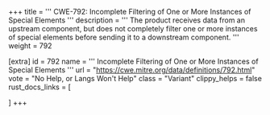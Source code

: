 +++
title = '''
CWE-792: Incomplete Filtering of One or More Instances of Special Elements
'''
description	= '''
The product receives data from an upstream component, but does not completely filter one or more instances of special elements before sending it to a downstream component.
'''
weight = 792

[extra]
id = 792
name = '''
Incomplete Filtering of One or More Instances of Special Elements
'''
url = "https://cwe.mitre.org/data/definitions/792.html"
vote = "No Help, or Langs Won't Help"
class = "Variant"
clippy_helps = false
rust_docs_links = [
	
]
+++
